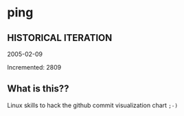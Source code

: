 # ping

## HISTORICAL ITERATION
2005-02-09

Incremented: 2809

## What is this?? 
Linux skills to hack the github commit visualization chart `;-)`
